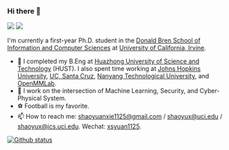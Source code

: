 ### Hi there 👋

[![](https://img.shields.io/badge/🌐%20%20%20Homepage-red??&style=flat-square)](https://daniel-xsy.github.io/)
[![](https://img.shields.io/badge/Google%20Scholar-%234285F4.svg?&style=flat-square&logo=google-scholar&logoColor=white)](https://scholar.google.com/citations?hl=zh-CN&user=s1m55YoAAAAJ)

I'm currently a first-year Ph.D. student in the [Donald Bren School of Information and Computer Sciences](https://ics.uci.edu) at [University of California, Irvine](https://uci.edu).

- 🔬 I completed my B.Eng at [Huazhong University of Science and Technology](https://www.hust.edu.cn) (HUST). I also spent time working at [Johns Hopkins University](https://ccvl.jhu.edu), [UC, Santa Cruz](https://ucsc-vlaa.github.io), [Nanyang Technological University](https://www.ntu.edu.sg), and [OpenMMLab](https://openmmlab.com).
- 🔭 I work on the intersection of Machine Learning, Security, and Cyber-Physical System.
- ⚽ Football is my favorite.
- 📫 How to reach me: shaoyuanxie1125@gmail.com / shaoyux@uci.edu / shaoyux@ics.uci.edu. Wechat: [xsyuan1125]().


[![Github status](https://github-readme-stats.vercel.app/api?username=Daniel-xsy)]()
